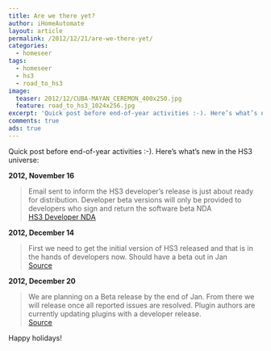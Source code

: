 ```yaml
---
title: Are we there yet?
author: iHomeAutomate
layout: article
permalink: /2012/12/21/are-we-there-yet/
categories:
  - homeseer
tags:
  - homeseer
  - hs3
  - road_to_hs3
image:
  teaser: 2012/12/CUBA-MAYAN_CEREMON_400x250.jpg
  feature: road_to_hs3_1024x256.jpg  
excerpt: 'Quick post before end-of-year activities :-). Here’s what’s new in the HS3 universe.'
comments: true
ads: true
---
```

Quick post before end-of-year activities :-). Here&#8217;s what&#8217;s new in the HS3 universe:

**2012, November 16**  

> Email sent to inform the HS3 developer&#8217;s release is just about ready for distribution. Developer beta versions will only be provided to developers who sign and return the software beta NDA  
[HS3 Developer NDA][1]

**2012, December 14**
  
> First we need to get the initial version of HS3 released and that is in the hands of developers now. Should have a beta out in Jan  
[Source][2]

**2012, December 20**
  
> We are planning on a Beta release by the end of Jan. From there we will release once all reported issues are resolved. Plugin authors are currently updating plugins with a developer release.  
[Source][3]

Happy holidays!

 [1]: http://www.homeseer.com/mdc/HS3-Developer-NDA.pdf
 [2]: http://board.homeseer.com/showpost.php?p=1044298&postcount=15
 [3]: http://board.homeseer.com/showpost.php?p=1045575&postcount=98
